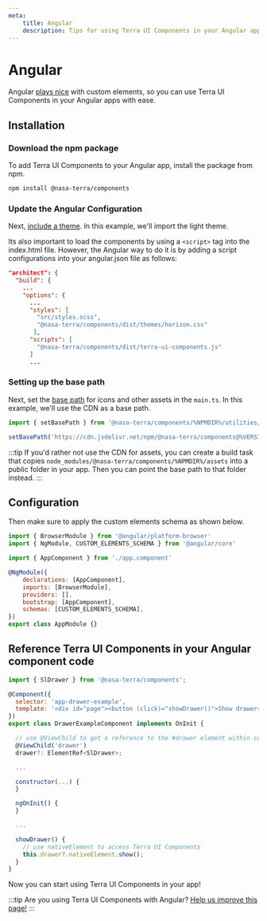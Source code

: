 ```yaml
---
meta:
    title: Angular
    description: Tips for using Terra UI Components in your Angular app.
---
```


# Angular

Angular [plays nice](https://custom-elements-everywhere.com/#angular) with custom elements, so you can use Terra UI Components in your Angular apps with ease.

## Installation

### Download the npm package

To add Terra UI Components to your Angular app, install the package from npm.

```bash
npm install @nasa-terra/components
```

### Update the Angular Configuration

Next, [include a theme](/getting-started/themes). In this example, we'll import the light theme.

Its also important to load the components by using a `<script>` tag into the index.html file. However, the Angular way to do it is by adding a script configurations into your angular.json file as follows:

```json
"architect": {
  "build": {
    ...
    "options": {
      ...
      "styles": [
        "src/styles.scss",
        "@nasa-terra/components/dist/themes/horizon.css"
       ],
      "scripts": [
        "@nasa-terra/components/dist/terra-ui-components.js"
      ]
      ...
```

### Setting up the base path

Next, set the [base path](/getting-started/installation#setting-the-base-path) for icons and other assets in the `main.ts`. In this example, we'll use the CDN as a base path.

```jsx
import { setBasePath } from '@nasa-terra/components/%NPMDIR%/utilities/base-path'

setBasePath('https://cdn.jsdelivr.net/npm/@nasa-terra/components@%VERSION%/%CDNDIR%/')
```

:::tip
If you'd rather not use the CDN for assets, you can create a build task that copies `node_modules/@nasa-terra/components/%NPMDIR%/assets` into a public folder in your app. Then you can point the base path to that folder instead.
:::

## Configuration

Then make sure to apply the custom elements schema as shown below.

```js
import { BrowserModule } from '@angular/platform-browser'
import { NgModule, CUSTOM_ELEMENTS_SCHEMA } from '@angular/core'

import { AppComponent } from './app.component'

@NgModule({
    declarations: [AppComponent],
    imports: [BrowserModule],
    providers: [],
    bootstrap: [AppComponent],
    schemas: [CUSTOM_ELEMENTS_SCHEMA],
})
export class AppModule {}
```

## Reference Terra UI Components in your Angular component code

```js
import { SlDrawer } from '@nasa-terra/components';

@Component({
  selector: 'app-drawer-example',
  template: '<div id="page"><button (click)="showDrawer()">Show drawer</button><sl-drawer #drawer label="Drawer" class="drawer-focus" style="--size: 50vw"><p>Drawer content</p></sl-drawer></div>'
})
export class DrawerExampleComponent implements OnInit {

  // use @ViewChild to get a reference to the #drawer element within component template
  @ViewChild('drawer')
  drawer?: ElementRef<SlDrawer>;

  ...

  constructor(...) {
  }

  ngOnInit() {
  }

  ...

  showDrawer() {
    // use nativeElement to access Terra UI Components
    this.drawer?.nativeElement.show();
  }
}
```

Now you can start using Terra UI Components in your app!

:::tip
Are you using Terra UI Components with Angular? [Help us improve this page!](https://github.com/nasa/terra-ui-components/blob/next/docs/frameworks/angular.md)
:::
